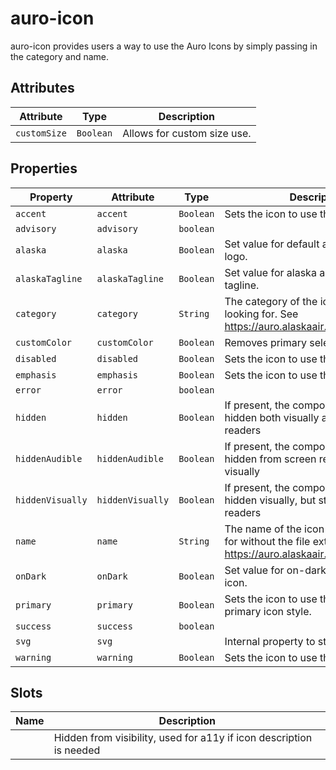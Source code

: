 # auro-icon

auro-icon provides users a way to use the Auro Icons by simply passing in the category and name.

## Attributes

| Attribute    | Type      | Description                 |
|--------------|-----------|-----------------------------|
| `customSize` | `Boolean` | Allows for custom size use. |

## Properties

| Property         | Attribute        | Type      | Description                                      |
|------------------|------------------|-----------|--------------------------------------------------|
| `accent`         | `accent`         | `Boolean` | Sets the icon to use the accent style.           |
| `advisory`       | `advisory`       | `boolean` |                                                  |
| `alaska`         | `alaska`         | `Boolean` | Set value for default alaska airlines logo.      |
| `alaskaTagline`  | `alaskaTagline`  | `Boolean` | Set value for alaska airlines logo with tagline. |
| `category`       | `category`       | `String`  | The category of the icon you are looking for. See https://auro.alaskaair.com/icons/usage. |
| `customColor`    | `customColor`    | `Boolean` | Removes primary selector.                        |
| `disabled`       | `disabled`       | `Boolean` | Sets the icon to use the disabled style.         |
| `emphasis`       | `emphasis`       | `Boolean` | Sets the icon to use the emphasis style.         |
| `error`          | `error`          | `boolean` |                                                  |
| `hidden`         | `hidden`         | `Boolean` | If present, the component will be hidden both visually and from screen readers |
| `hiddenAudible`  | `hiddenAudible`  | `Boolean` | If present, the component will be hidden from screen readers, but seen visually |
| `hiddenVisually` | `hiddenVisually` | `Boolean` | If present, the component will be hidden visually, but still read by screen readers |
| `name`           | `name`           | `String`  | The name of the icon you are looking for without the file extension. See https://auro.alaskaair.com/icons/usage. |
| `onDark`         | `onDark`         | `Boolean` | Set value for on-dark version of auro-icon.      |
| `primary`        | `primary`        | `Boolean` | Sets the icon to use the baseline primary icon style. |
| `success`        | `success`        | `boolean` |                                                  |
| `svg`            | `svg`            |           | Internal property to store the svg.              |
| `warning`        | `warning`        | `Boolean` | Sets the icon to use the warning style.          |

## Slots

| Name | Description                                      |
|------|--------------------------------------------------|
|      | Hidden from visibility, used for a11y if icon description is needed |
